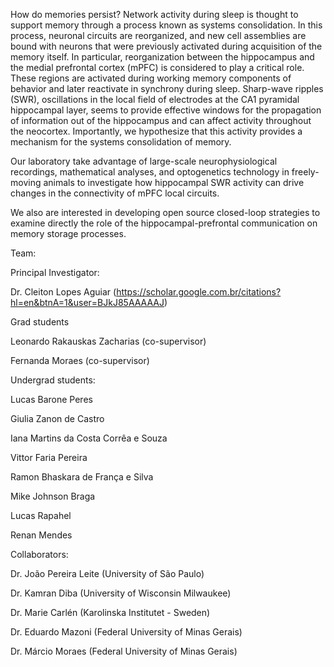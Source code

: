How do memories persist? Network activity during sleep is thought to support memory through a process known as systems consolidation. In this process, neuronal circuits are reorganized, and new cell assemblies are bound with neurons that were previously activated during acquisition of the memory itself. In particular, reorganization between the hippocampus and the medial prefrontal cortex (mPFC) is considered to play a critical role. These regions are activated during working memory components of behavior and later reactivate in synchrony during sleep. Sharp-wave ripples (SWR), oscillations in the local field of electrodes at the CA1 pyramidal hippocampal layer, seems to provide effective windows for the propagation of information out of the hippocampus and can affect activity throughout the neocortex. Importantly, we hypothesize that this activity provides a mechanism for the systems consolidation of memory. 

Our laboratory take advantage of large-scale neurophysiological recordings, mathematical analyses, and optogenetics technology in freely-moving animals to investigate how hippocampal SWR activity can drive changes in the connectivity of mPFC local circuits. 

We also are interested in developing open source closed-loop strategies to examine directly the role of the hippocampal-prefrontal communication on memory storage processes. 

Team:

Principal Investigator: 

Dr. Cleiton Lopes Aguiar 
(https://scholar.google.com.br/citations?hl=en&btnA=1&user=BJkJ85AAAAAJ)


Grad students

Leonardo Rakauskas Zacharias (co-supervisor)  

Fernanda Moraes (co-supervisor)  


Undergrad students:

Lucas Barone Peres

Giulia Zanon de Castro 

Iana Martins da Costa Corrêa e Souza

Vittor Faria Pereira

Ramon Bhaskara de França e Silva

Mike Johnson Braga

Lucas Rapahel

Renan Mendes


Collaborators:

Dr. João Pereira Leite (University of São Paulo)

Dr. Kamran Diba (University of Wisconsin Milwaukee)

Dr. Marie Carlén (Karolinska Institutet - Sweden)

Dr. Eduardo Mazoni (Federal University of Minas Gerais)

Dr. Márcio Moraes (Federal University of Minas Gerais)




 

